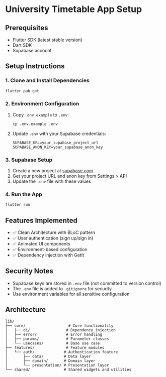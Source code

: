 # University Timetable App Setup

## Prerequisites
- Flutter SDK (latest stable version)
- Dart SDK
- Supabase account

## Setup Instructions

### 1. Clone and Install Dependencies
```bash
flutter pub get
```

### 2. Environment Configuration
1. Copy `.env.example` to `.env`:
   ```bash
   cp .env.example .env
   ```

2. Update `.env` with your Supabase credentials:
   ```
   SUPABASE_URL=your_supabase_project_url
   SUPABASE_ANON_KEY=your_supabase_anon_key
   ```

### 3. Supabase Setup
1. Create a new project at [supabase.com](https://supabase.com)
2. Get your project URL and anon key from Settings > API
3. Update the `.env` file with these values

### 4. Run the App
```bash
flutter run
```

## Features Implemented
- ✅ Clean Architecture with BLoC pattern
- ✅ User authentication (sign up/sign in)
- ✅ Animated UI components
- ✅ Environment-based configuration
- ✅ Dependency injection with GetIt

## Security Notes
- Supabase keys are stored in `.env` file (not committed to version control)
- The `.env` file is added to `.gitignore` for security
- Use environment variables for all sensitive configuration

## Architecture
```
lib/
├── core/                   # Core functionality
│   ├── di/                # Dependency injection
│   ├── error/             # Error handling
│   ├── params/            # Parameter classes
│   └── usecases/          # Base use case
├── features/              # Feature modules
│   └── auth/             # Authentication feature
│       ├── data/         # Data layer
│       ├── domain/       # Domain layer
│       └── presentation/ # Presentation layer
└── shared/               # Shared widgets and utilities
```